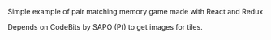 Simple example of pair matching memory game made with React and Redux

Depends on CodeBits by SAPO (Pt) to get images for tiles.
